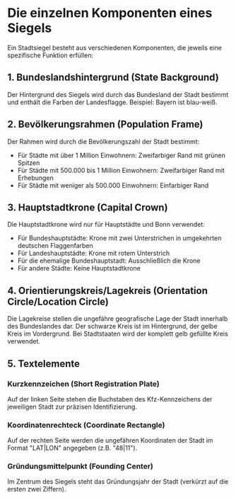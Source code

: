 # Die einzelnen Komponenten eines Siegels

Ein Stadtsiegel besteht aus verschiedenen Komponenten, die jeweils eine spezifische Funktion erfüllen:

## 1. Bundeslandshintergrund (State Background)
Der Hintergrund des Siegels wird durch das Bundesland der Stadt bestimmt und enthält die Farben der Landesflagge. Beispiel: Bayern ist blau-weiß.

## 2. Bevölkerungsrahmen (Population Frame)
Der Rahmen wird durch die Bevölkerungszahl der Stadt bestimmt:
- Für Städte mit über 1 Million Einwohnern: Zweifarbiger Rand mit grünen Spitzen
- Für Städte mit 500.000 bis 1 Million Einwohnern: Zweifarbiger Rand mit Erhebungen
- Für Städte mit weniger als 500.000 Einwohnern: Einfarbiger Rand

## 3. Hauptstadtkrone (Capital Crown)
Die Hauptstadtkrone wird nur für Hauptstädte und Bonn verwendet:
- Für Bundeshauptstädte: Krone mit zwei Unterstrichen in umgekehrten deutschen Flaggenfarben
- Für Landeshauptstädte: Krone mit rotem Unterstrich
- Für die ehemalige Bundeshauptstadt: Ausschließlich die Krone
- Für andere Städte: Keine Hauptstadtkrone

## 4. Orientierungskreis/Lagekreis (Orientation Circle/Location Circle)
Die Lagekreise stellen die ungefähre geografische Lage der Stadt innerhalb des Bundeslandes dar. Der schwarze Kreis ist im Hintergrund, der gelbe Kreis im Vordergrund. Bei Stadtstaaten wird der komplett gelb gefüllte Kreis verwendet.

## 5. Textelemente

### Kurzkennzeichen (Short Registration Plate)
Auf der linken Seite stehen die Buchstaben des Kfz-Kennzeichens der jeweiligen Stadt zur präzisen Identifizierung.

### Koordinatenrechteck (Coordinate Rectangle)
Auf der rechten Seite werden die ungefähren Koordinaten der Stadt im Format "LAT|LON" angegeben (z.B. "48|11").

### Gründungsmittelpunkt (Founding Center)
Im Zentrum des Siegels steht das Gründungsjahr der Stadt (verkürzt auf die ersten zwei Ziffern).
